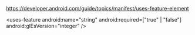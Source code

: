 https://developer.android.com/guide/topics/manifest/uses-feature-element

<uses-feature android:name="android.hardware.bluetooth" />
<uses-feature android:name="android.hardware.camera" />

<uses-feature
  android:name="string"
  android:required=["true" | "false"]
  android:glEsVersion="integer" />